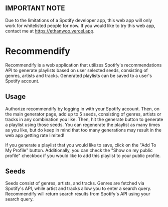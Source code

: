 ## IMPORTANT NOTE
Due to the limitations of a Spotify developer app, this web app will only work for whitelisted people for now. If you would like to try this web app, contact me at https://ethanwoo.vercel.app.

# Recommendify

Recommendify is a web application that utilizes Spotify's recommendations API to generate playlists based on user selected seeds, consisting of genres, artists and tracks. Generated playlists can be saved to a user's Spotify account.

## Usage

Authorize recommendify by logging in with your Spotify account. Then, on the main generator page, add up to 5 seeds, consisting of genres, artists or tracks in any combination you like. Then, hit the generate button to generate a playlist using those seeds. You can regenerate the playlist as many times as you like, but do keep in mind that too many generations may result in the web app getting rate limited!

If you generate a playlist that you would like to save, click on the "Add To My Profile" button. Additionally, you can check the "Show on my public profile" checkbox if you would like to add this playlist to your public profile.

## Seeds
Seeds consist of genres, artists, and tracks. Genres are fetched via Spotify's API, while artist and tracks allow you to enter a search query. Recommendify will return search results from Spotify's API using your search query.
